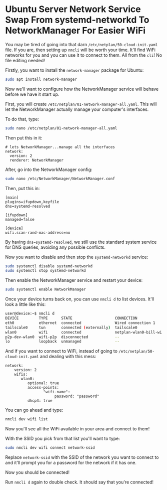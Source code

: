 # Ubuntu Server Network Service Swap From systemd-networkd To NetworkManager For Easier WiFi

You may be tired of going into that darn `/etc/netplan/50-cloud-init.yaml` file. If you are, then setting up `nmcli` will be worth your time. It'll find WiFi networks for you and you can use it to connect to them. All from the `cli`! No file editing needed!

Firstly, you want to install the `network-manager` package for Ubuntu:
```bash
sudo apt install network-manager
```

Now we'll want to configure how the NetworkManager service will behave before we have it start up.

First, you will create `/etc/netplan/01-network-manager-all.yaml`. This will let the NetworkManager actually manage your computer's interfaces.

To do that, type: 
```bash
sudo nano /etc/netplan/01-network-manager-all.yaml
```

Then put this in it:
```
# lets NetworkManager...manage all the interfaces
network:
  version: 2
  renderer: NetworkManager
```

After, go into the NetworkManager config: 
```bash
sudo nano /etc/NetworkManager/NetworkManager.conf
```

Then, put this in:
```
[main]
plugins=ifupdown,keyfile
dns=systemd-resolved

[ifupdown]
managed=false

[device]
wifi.scan-rand-mac-address=no
```

By having `dns=systemd-resolved`, we still use the standard system service for DNS queries, avoiding any possible conflicts.

Now you want to disable and then stop the `systemd-networkd` service:
```bash
sudo systemctl disable systemd-networkd
sudo systemctl stop systemd-networkd
```

Then enable the NetworkManager service and restart your device:
```bash
sudo systemctl enable NetworkManager
```

Once your device turns back on, you can use `nmcli d` to list devices. It'll look a little like this:
```bash
user@device:~$ nmcli d
DEVICE         TYPE      STATE                   CONNECTION
eth0           ethernet  connected               Wired connection 1
tailscale0     tun       connected (externally)  tailscale0
wlan0          wifi      connected               netplan-wlan0-bill-wi the science-fi 5g
p2p-dev-wlan0  wifi-p2p  disconnected            --
lo             loopback  unmanaged               --
```

And if you want to connect to WiFi, instead of going to `/etc/netplan/50-cloud-init.yaml` and dealing with this mess:

```
network:
    version: 2
    wifis:
       wlan0:
          optional: true
          access-points:
                 "wifi-name":
                      password: "password"
          dhcp4: true
```

You can go ahead and type:
```bash
nmcli dev wifi list
```

Now you'll see all the WiFi available in your area and connect to them!

With the SSID you pick from that list you'll want to type:
```bash
sudo nmcli dev wifi connect network-ssid
```

Replace `network-ssid` with the SSID of the network you want to connect to and it'll prompt you for a password for the network if it has one.

Now you should be connected!

Run `nmcli d` again to double check. It should say that you're connected!
